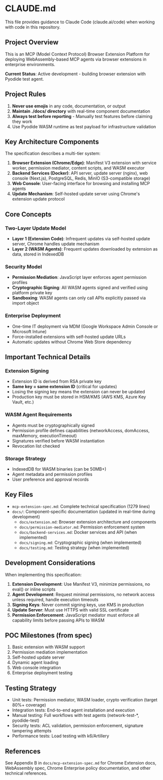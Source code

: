 # CLAUDE.md

This file provides guidance to Claude Code (claude.ai/code) when working with code in this repository.

## Project Overview

This is an MCP (Model Context Protocol) Browser Extension Platform for deploying WebAssembly-based MCP agents via browser extensions in enterprise environments.

**Current Status**: Active development - building browser extension with Pyodide test agent.

## Project Rules

1. **Never use emojis** in any code, documentation, or output
2. **Maintain ./docs/ directory** with real-time component documentation
3. **Always test before reporting** - Manually test features before claiming they work
4. Use Pyodide WASM runtime as test payload for infrastructure validation

## Key Architecture Components

The specification describes a multi-tier system:

1. **Browser Extension (Chrome/Edge)**: Manifest V3 extension with service worker, permission mediator, content scripts, and WASM executor
2. **Backend Services (Docker)**: API server, update server (nginx), web console (Next.js), PostgreSQL, Redis, MinIO (S3-compatible storage)
3. **Web Console**: User-facing interface for browsing and installing MCP agents
4. **Update Mechanism**: Self-hosted update server using Chrome's extension update protocol

## Core Concepts

### Two-Layer Update Model
- **Layer 1 (Extension Code)**: Infrequent updates via self-hosted update server, Chrome handles update mechanism
- **Layer 2 (WASM Agents)**: Frequent updates downloaded by extension as data, stored in IndexedDB

### Security Model
- **Permission Mediation**: JavaScript layer enforces agent permission profiles
- **Cryptographic Signing**: All WASM agents signed and verified using platform private key
- **Sandboxing**: WASM agents can only call APIs explicitly passed via import object

### Enterprise Deployment
- One-time IT deployment via MDM (Google Workspace Admin Console or Microsoft Intune)
- Force-installed extensions with self-hosted update URLs
- Automatic updates without Chrome Web Store dependency

## Important Technical Details

### Extension Signing
- Extension ID is derived from RSA private key
- **Same key = same extension ID** (critical for updates)
- Losing the signing key means the extension can never be updated
- Production key must be stored in HSM/KMS (AWS KMS, Azure Key Vault, etc.)

### WASM Agent Requirements
- Agents must be cryptographically signed
- Permission profile defines capabilities (networkAccess, domAccess, maxMemory, executionTimeout)
- Signatures verified before WASM instantiation
- Revocation list checked

### Storage Strategy
- IndexedDB for WASM binaries (can be 50MB+)
- Agent metadata and permission profiles
- User preference and approval records

## Key Files

- `mcp-extension-spec.md`: Complete technical specification (1279 lines)
- `docs/`: Component-specific documentation (updated in real-time during development)
  - `docs/extension.md`: Browser extension architecture and components
  - `docs/permission-mediator.md`: Permission enforcement system
  - `docs/backend-services.md`: Docker services and API (when implemented)
  - `docs/signing.md`: Cryptographic signing (when implemented)
  - `docs/testing.md`: Testing strategy (when implemented)

## Development Considerations

When implementing this specification:

1. **Extension Development**: Use Manifest V3, minimize permissions, no eval() or inline scripts
2. **Agent Development**: Request minimal permissions, no network access unless required, handle execution timeouts
3. **Signing Keys**: Never commit signing keys, use KMS in production
4. **Update Server**: Must use HTTPS with valid SSL certificate
5. **Permission Enforcement**: JavaScript mediator must enforce all capability limits before passing APIs to WASM

## POC Milestones (from spec)

1. Basic extension with WASM support
2. Permission mediation implementation
3. Self-hosted update server
4. Dynamic agent loading
5. Web console integration
6. Enterprise deployment testing

## Testing Strategy

- Unit tests: Permission mediator, WASM loader, crypto verification (target 80%+ coverage)
- Integration tests: End-to-end agent installation and execution
- Manual testing: Full workflows with test agents (network-test-*, pyodide-test)
- Security tests: ACL validation, permission enforcement, signature tampering attempts
- Performance tests: Load testing with k6/Artillery

## References

See Appendix B in `docs/mcp-extension-spec.md` for Chrome Extension docs, WebAssembly spec, Chrome Enterprise policy documentation, and other technical references.

